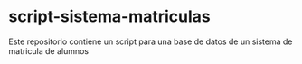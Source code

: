 # script-sistema-matriculas
Este repositorio contiene un script para una base de datos de un sistema de matricula de alumnos
